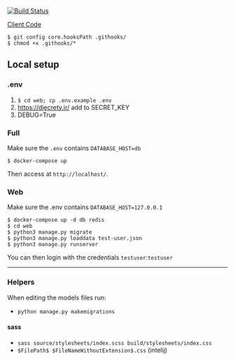 [![Build Status](https://github.com/maxisme/idmyteam-server/workflows/ID%20My%20Team%20Server/badge.svg)](https://github.com/maxisme/idmyteam-server/actions)

[Client Code](https://github.com/maxisme/idmyteam-server)

```
$ git config core.hooksPath .githooks/
$ chmod +x .githooks/*
```

## Local setup
### .env
1. `$ cd web; cp .env.example .env`
2. https://djecrety.ir/ add to SECRET_KEY
3. DEBUG=True

### Full
Make sure the `.env` contains `DATABASE_HOST=db`
```
$ docker-compose up
```
Then access at `http://localhost/`.

### Web
Make sure the .env contains `DATABASE_HOST=127.0.0.1`
```
$ docker-compose up -d db redis
$ cd web
$ python3 manage.py migrate
$ python3 manage.py loaddata test-user.json
$ python3 manage.py runserver
```
You can then login with the credentials `testuser`:`testuser`

____

### Helpers
When editing the models files run:
 - `python manage.py makemigrations`


#### sass
 - `sass source/stylesheets/index.scss build/stylesheets/index.css`
 - `$FilePath$ $FileNameWithoutExtension$.css` (intelij)